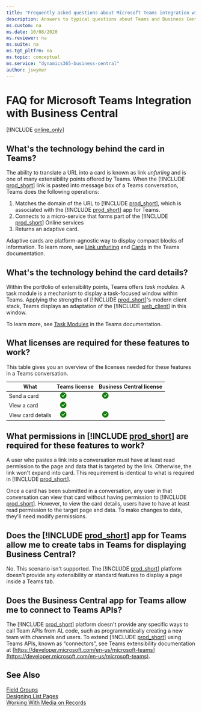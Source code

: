 ```yaml
---
title: "Frequently asked questions about Microsoft Teams integration with Business Central"
description: Answers to typical questions about Teams and Business Central
ms.custom: na
ms.date: 10/08/2020
ms.reviewer: na
ms.suite: na
ms.tgt_pltfrm: na
ms.topic: conceptual
ms.service: "dynamics365-business-central"
author: jswymer
---
```

# FAQ for Microsoft Teams Integration with Business Central

[!INCLUDE [online_only](includes/online_only.md)]

## What's the technology behind the card in Teams?

The ability to translate a URL into a card is known as link *unfurling* and is one of many extensibility points offered by Teams. When the [!INCLUDE [prod_short](includes/prod_short.md)] link is pasted into message box of a Teams conversation, Teams does the following operations:

1. Matches the domain of the URL to [!INCLUDE [prod_short](includes/prod_short.md)], which is associated with the [!INCLUDE [prod_short](includes/prod_short.md)] app for Teams.
2. Connects to a micro-service that forms part of the [!INCLUDE [prod_short](includes/prod_short.md)] Online services
3. Returns an adaptive card.

Adaptive cards are platform-agnostic way to display compact blocks of information. To learn more, see [Link unfurling](/microsoftteams/platform/messaging-extensions/how-to/link-unfurling?tabs=dotnet) and [Cards](/microsoftteams/platform/task-modules-and-cards/what-are-cards) in the Teams documentation.

## What's the technology behind the card details?

Within the portfolio of extensibility points, Teams offers *task modules*. A task module is a mechanism to display a task-focused window within Teams. Applying the strengths of [!INCLUDE [prod_short](includes/prod_short.md)]'s modern client stack, Teams displays an adaptation of the [!INCLUDE [web_client](includes/webclient.md)] in this window.

To learn more, see [Task Modules](/microsoftteams/platform/task-modules-and-cards/what-are-task-modules) in the Teams documentation.

## What licenses are required for these features to work?

This table gives you an overview of the licenses needed for these features in a Teams conversation.

|What|Teams license|Business Central license|
|----|---|---|
|Send a card|![Teams license check mark](media/check.png "check")|![Business Central license check mark](media/check.png "check")|
|View a card|![Teams license check mark](media/check.png "Business Central license check mark")||
|View card details|![Teams license check mark](media/check.png "check")|![Business Central license check mark](media/check.png "check")|

## What permissions in [!INCLUDE [prod_short](includes/prod_short.md)] are required for these features to work?

A user who pastes a link into a conversation must have at least read permission to the page and data that is targeted by the link. Otherwise, the link won't expand into card. This requirement is identical to what is required in [!INCLUDE [prod_short](includes/prod_short.md)].

Once a card has been submitted in a conversation, any user in that conversation can view that card without having permission to [!INCLUDE [prod_short](includes/prod_short.md)]. However, to view the card details, users have to have at least read permission to the target page and data. To make changes to data, they'll need modify permissions.

## Does the [!INCLUDE [prod_short](includes/prod_short.md)] app for Teams allow me to create tabs in Teams for displaying Business Central?

No. This scenario isn't supported. The [!INCLUDE [prod_short](includes/prod_short.md)] platform doesn't provide any extensibility or standard features to display a page inside a Teams tab.

## Does the Business Central app for Teams allow me to connect to Teams APIs? 

The [!INCLUDE [prod_short](includes/prod_short.md)] platform doesn't provide any specific ways to call Team APIs from AL code, such as programmatically creating a new team with channels and users. To extend [!INCLUDE [prod_short](includes/prod_short.md)] using Teams APIs, known as “connectors”, see Teams extensibility documentation at [https://developer.microsoft.com/en-us/microsoft-teams](https://developer.microsoft.com/en-us/microsoft-teams).

## See Also

[Field Groups](devenv-field-groups.md)  
[Designing List Pages](devenv-designing-list-pages.md)  
[Working With Media on Records](devenv-working-with-media-on-records.md)  
